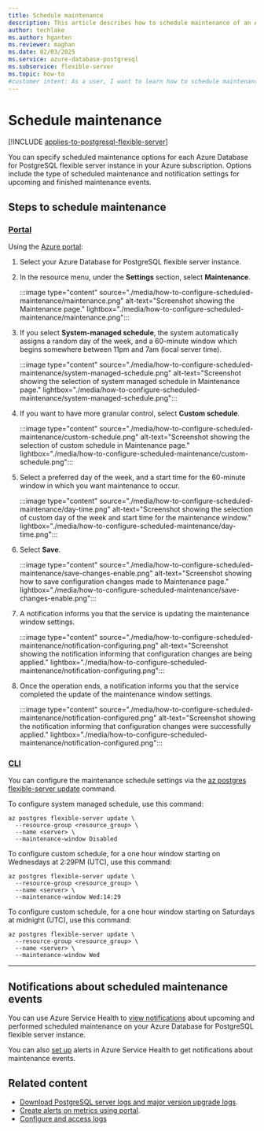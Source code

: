 ```yaml
---
title: Schedule maintenance
description: This article describes how to schedule maintenance of an Azure Database for PostgreSQL flexible server instance.
author: techlake
ms.author: hganten
ms.reviewer: maghan
ms.date: 02/03/2025
ms.service: azure-database-postgresql
ms.subservice: flexible-server
ms.topic: how-to
#customer intent: As a user, I want to learn how to schedule maintenance of an Azure Database for PostgreSQL flexible server instance.
---
```


# Schedule maintenance

[!INCLUDE [applies-to-postgresql-flexible-server](~/reusable-content/ce-skilling/azure/includes/postgresql/includes/applies-to-postgresql-flexible-server.md)]
 
You can specify scheduled maintenance options for each Azure Database for PostgreSQL flexible server instance in your Azure subscription. Options include the type of scheduled maintenance and notification settings for upcoming and finished maintenance events.

## Steps to schedule maintenance

### [Portal](#tab/portal-maintenance-settings)

Using the [Azure portal](https://portal.azure.com/):

1. Select your Azure Database for PostgreSQL flexible server instance.

2. In the resource menu, under the **Settings** section, select **Maintenance**.

    :::image type="content" source="./media/how-to-configure-scheduled-maintenance/maintenance.png" alt-text="Screenshot showing the Maintenance page." lightbox="./media/how-to-configure-scheduled-maintenance/maintenance.png":::

3. If you select **System-managed schedule**, the system automatically assigns a random day of the week, and a 60-minute window which begins somewhere between 11pm and 7am (local server time).

    :::image type="content" source="./media/how-to-configure-scheduled-maintenance/system-managed-schedule.png" alt-text="Screenshot showing the selection of system managed schedule in Maintenance page." lightbox="./media/how-to-configure-scheduled-maintenance/system-managed-schedule.png":::

4. If you want to have more granular control, select **Custom schedule**.

    :::image type="content" source="./media/how-to-configure-scheduled-maintenance/custom-schedule.png" alt-text="Screenshot showing the selection of custom schedule in Maintenance page." lightbox="./media/how-to-configure-scheduled-maintenance/custom-schedule.png":::

5. Select a preferred day of the week, and a start time for the 60-minute window in which you want maintenance to occur.

    :::image type="content" source="./media/how-to-configure-scheduled-maintenance/day-time.png" alt-text="Screenshot showing the selection of custom day of the week and start time for the maintenance window." lightbox="./media/how-to-configure-scheduled-maintenance/day-time.png":::

5. Select **Save**.

    :::image type="content" source="./media/how-to-configure-scheduled-maintenance/save-changes-enable.png" alt-text="Screenshot showing how to save configuration changes made to Maintenance page." lightbox="./media/how-to-configure-scheduled-maintenance/save-changes-enable.png":::

6. A notification informs you that the service is updating the maintenance window settings.

    :::image type="content" source="./media/how-to-configure-scheduled-maintenance/notification-configuring.png" alt-text="Screenshot showing the notification informing that configuration changes are being applied." lightbox="./media/how-to-configure-scheduled-maintenance/notification-configuring.png":::

7. Once the operation ends, a notification informs you that the service completed the update of the maintenance window settings.

    :::image type="content" source="./media/how-to-configure-scheduled-maintenance/notification-configured.png" alt-text="Screenshot showing the notification informing that configuration changes were successfully applied." lightbox="./media/how-to-configure-scheduled-maintenance/notification-configured.png":::

### [CLI](#tab/cli-maintenance-settings)

You can configure the maintenance schedule settings via the [az postgres flexible-server update](/cli/azure/postgres/flexible-server#az-postgres-flexible-server-update) command.

To configure system managed schedule, use this command:

```azurecli-interactive
az postgres flexible-server update \
  --resource-group <resource_group> \
  --name <server> \
  --maintenance-window Disabled
```

To configure custom schedule, for a one hour window starting on Wednesdays at 2:29PM (UTC), use this command:

```azurecli-interactive
az postgres flexible-server update \
  --resource-group <resource_group> \
  --name <server> \
  --maintenance-window Wed:14:29
```

To configure custom schedule, for a one hour window starting on Saturdays at midnight (UTC), use this command:

```azurecli-interactive
az postgres flexible-server update \
  --resource-group <resource_group> \
  --name <server> \
  --maintenance-window Wed
```

---

## Notifications about scheduled maintenance events
 
You can use Azure Service Health to [view notifications](/azure/service-health/service-notifications) about upcoming and performed scheduled maintenance on your Azure Database for PostgreSQL flexible server instance.

You can also [set up](/azure/service-health/resource-health-alert-monitor-guide) alerts in Azure Service Health to get notifications about maintenance events.

## Related content

- [Download PostgreSQL server logs and major version upgrade logs](how-to-configure-server-logs.md).
- [Create alerts on metrics using portal](how-to-alert-on-metrics.md).
- [Configure and access logs](how-to-configure-and-access-logs.md)
